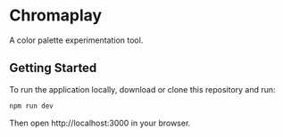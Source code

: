 # Chromaplay

A color palette experimentation tool.

## Getting Started

To run the application locally, download or clone this repository and run:

```bash
npm run dev
```

Then open http://localhost:3000 in your browser.
